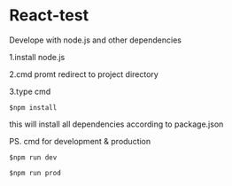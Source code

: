 # React-test
Develope with node.js and other dependencies
  
  1.install node.js
  
  2.cmd promt redirect to project directory
  
  3.type cmd
  
    $npm install
    
  this will install all dependencies according to package.json
    
    
    
  PS. cmd for development & production
  
    $npm run dev
    
    $npm run prod
